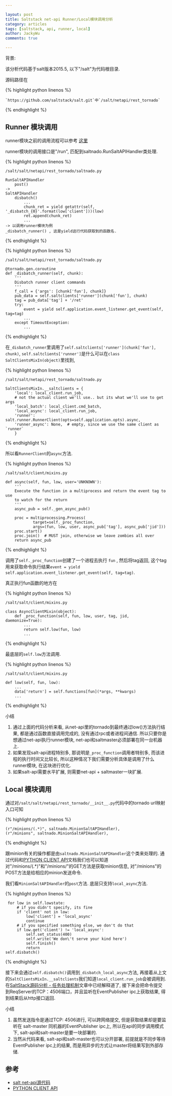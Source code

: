 ```yaml
---

layout: post   
title: Saltstack net-api Runner/Local模块调用分析   
category: articles  
tags: [saltstack, api, runner, local]  
author: JackyWu  
comments: true  

---
```




背景:

该分析代码基于salt版本2015.5, 以下"/salt"为代码根目录.

源码路径在

{% highlight python linenos %}

    `https://github.com/saltstack/salt.git`中`/salt/netapi/rest_tornado` 

{% endhighlight %}

## Runner 模块调用

runner模块之前的调用流程可以参考 [这里](/articles/salt-net-api源码分析/)

runner模块的调用接口是"/run", 匹配到saltnado.RunSaltAPIHandler类处理.

{% highlight python linenos %}

    /salt/salt/netapi/rest_tornado/saltnado.py

    RunSaltAPIHandler
        post()
    -> 
    SaltAPIHandler
        disbatch()
            ...
            chunk_ret = yield getattr(self, '_disbatch_{0}'.format(low['client']))(low)
            ret.append(chunk_ret)
            ...
    -> 以调用runner模块为例
    _disbatch_runner() , 这是yield这行代码获取到的函数名.
 
{% endhighlight %}

{% highlight python linenos %}

    /salt/salt/netapi/rest_tornado/saltnado.py
    
    @tornado.gen.coroutine
    def _disbatch_runner(self, chunk):
        '''
        Disbatch runner client commands
        '''
        f_call = {'args': [chunk['fun'], chunk]}
        pub_data = self.saltclients['runner'](chunk['fun'], chunk)
        tag = pub_data['tag'] + '/ret'
        try:
            event = yield self.application.event_listener.get_event(self, tag=tag)
            ...
        except TimeoutException:
            ...

{% endhighlight %}

在`_disbatch_runner`里调用了`self.saltclients['runner'](chunk['fun'], chunk)`, `self.saltclients['runner']`是什么可以在`class SaltClientsMixIn(object)`里找到,

{% highlight python linenos %}

    /salt/salt/netapi/rest_tornado/saltnado.py
    
    SaltClientsMixIn.__saltclients = {
        'local': local_client.run_job,
        # not the actual client we'll use.. but its what we'll use to get args
        'local_batch': local_client.cmd_batch,
        'local_async': local_client.run_job,
        'runner': salt.runner.RunnerClient(opts=self.application.opts).async,
        'runner_async': None,  # empty, since we use the same client as `runner`
        }
        
{% endhighlight %}

所以看`RunnerClient`的`async`方法.

{% highlight python linenos %}

    /salt/salt/client/mixins.py
    
    def async(self, fun, low, user='UNKNOWN'):
        '''
        Execute the function in a multiprocess and return the event tag to use
        to watch for the return
        '''
        async_pub = self._gen_async_pub()

        proc = multiprocessing.Process(
                target=self._proc_function,
                args=(fun, low, user, async_pub['tag'], async_pub['jid']))
        proc.start()
        proc.join()  # MUST join, otherwise we leave zombies all over
        return async_pub

{% endhighlight %}

调用了`self._proc_function`创建了一个进程去执行 `fun` , 然后将tag返回, 这个tag用来获取命令执行结果`event = yield self.application.event_listener.get_event(self, tag=tag)`.

真正执行fun函数的地方在

{% highlight python linenos %}

    /salt/salt/client/mixins.py
    
    class AsyncClientMixin(object):
        def _proc_function(self, fun, low, user, tag, jid, daemonize=True):
            ...
            return self.low(fun, low)
            ...
            
{% endhighlight %}

最底层的`self.low`方法调用.            

{% highlight python linenos %}

    /salt/salt/client/mixins.py

    def low(self, fun, low):
        ...
        data['return'] = self.functions[fun](*args, **kwargs)
        ...

{% endhighlight %}

小结

1. 通过上面的代码分析来看, 从net-api里的tornado到最终通过low()方法执行结果, 都是通过函数直接调用完成的, 没有通过rpc或者进程间通信. 所以只要你是想通过net-api执行runner模块,  net-api和saltmaster必须部署在同一台机器上.
1. 如果发现salt-api进程特别多, 那说明是`_proc_function`调用者特别多, 而该进程的执行时间又比较长, 所以这种情况下我们需要分析具体是调用了什么runner模块, 在这块进行优化.
1. 如果salt-api需要水平扩展, 则需要net-api + saltmaster一块扩展.
    
## Local 模块调用

通过对`/salt/salt/netapi/rest_tornado/__init__.py`代码中的tornado url映射入口可知

{% highlight python linenos %}

    (r"/minions/(.*)", saltnado.MinionSaltAPIHandler),
    (r"/minions", saltnado.MinionSaltAPIHandler), 

{% endhighlight %}

跟minion有关的操作都是由`saltnado.MinionSaltAPIHandler`这个类来处理的. 通过代码和[PYTHON CLIENT API][]文档我们也可以知道对"/minions/(.*)"和"/minions/"的GET方法是获取minion信息, 对"/minions"的POST方法是给相应的minion发送命令.

我们看`MinionSaltAPIHandler`的`post`方法. 底层只支持`local_async`方法.

{% highlight python linenos %}

     for low in self.lowstate:
         # if you didn't specify, its fine
         if 'client' not in low:
             low['client'] = 'local_async'
             continue
         # if you specified something else, we don't do that
         if low.get('client') != 'local_async':
             self.set_status(400)
             self.write('We don\'t serve your kind here')
             self.finish()
             return
    self.disbatch()
    
{% endhighlight %}

接下来会通过`self.disbatch()`调用到`_disbatch_local_async`方法, 再接着从上文的`SaltClientsMixIn.__saltclients`我们知道`local_client.run_job`会被调用到. 在[SaltStack源码分析 - 任务处理机制](/articles/saltstack%E6%BA%90%E7%A0%81%E5%88%86%E6%9E%90/)文章中已经解释道了, 接下来会把命令提交到ReqServer的TCP：4506端口，并且监听在EventPublisher ipc上获取结果, 得到结果后从http接口返回.

小结

1. 虽然发送指令是通过TCP: 4506进行, 可以跨网络提交, 但是获取结果却是要监听在 salt-master 同机器的EventPublisher ipc上, 所以在api的同步调用模式下, salt-api和salt-master是要一块部署的.
1. 当然从代码来看, salt-api和salt-master也可以分开部署, 前提就是不同步等待EventPublisher ipc上的结果, 而是用异步的方式让master将结果写到外部存储.

## 参考

- [salt net-api源代码](https://github.com/saltstack/salt.git)
- [PYTHON CLIENT API][]

[PYTHON CLIENT API]: https://docs.saltstack.com/en/latest/ref/clients/index.html#python-api